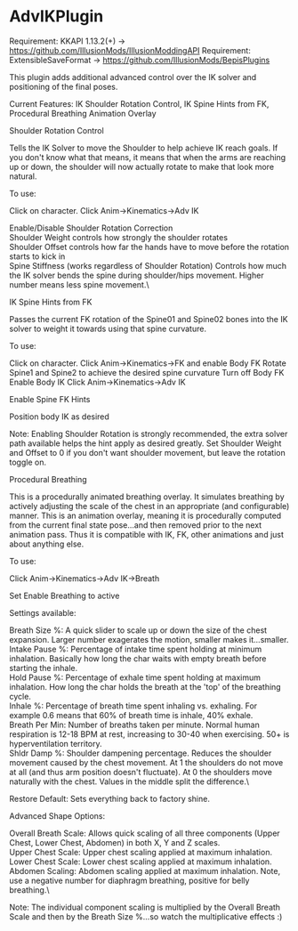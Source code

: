 # AdvIKPlugin

Requirement: KKAPI 1.13.2(+) -> https://github.com/IllusionMods/IllusionModdingAPI
Requirement: ExtensibleSaveFormat -> https://github.com/IllusionMods/BepisPlugins

This plugin adds additional advanced control over the IK solver and positioning of the final poses.

Current Features: IK Shoulder Rotation Control, IK Spine Hints from FK, Procedural Breathing Animation Overlay

Shoulder Rotation Control

Tells the IK Solver to move the Shoulder to help achieve IK reach goals. If you don't know what that means, it means that when the arms are reaching up or down, the shoulder will now actually rotate to make that look more natural.

To use:

Click on character.
Click Anim->Kinematics->Adv IK

Enable/Disable Shoulder Rotation Correction\
Shoulder Weight controls how strongly the shoulder rotates\
Shoulder Offset controls how far the hands have to move before the rotation starts to kick in\
Spine Stiffness (works regardless of Shoulder Rotation) Controls how much the IK solver bends the spine during shoulder/hips movement. Higher number means less spine movement.\

IK Spine Hints from FK

Passes the current FK rotation of the Spine01 and Spine02 bones into the IK solver to weight it towards using that spine curvature.

To use:

Click on character.
Click Anim->Kinematics->FK and enable Body FK
Rotate Spine1 and Spine2 to achieve the desired spine curvature
Turn off Body FK
Enable Body IK
Click Anim->Kinematics->Adv IK

Enable Spine FK Hints

Position body IK as desired

Note: Enabling Shoulder Rotation is strongly recommended, the extra solver path available helps the hint apply as desired greatly. Set Shoulder Weight and Offset to 0 if you don't want shoulder movement, but leave the rotation toggle on.

Procedural Breathing

This is a procedurally animated breathing overlay. It simulates breathing by actively adjusting the scale of the chest in an appropriate (and configurable) manner. This is an animation overlay, meaning it is procedurally computed from the current final state pose...and then removed prior to the next animation pass. Thus it is compatible with IK, FK, other animations and just about anything else.

To use:

Click Anim->Kinematics->Adv IK->Breath

Set Enable Breathing to active

Settings available:

Breath Size %: A quick slider to scale up or down the size of the chest expansion. Larger number exagerates the motion, smaller makes it...smaller.\
Intake Pause %: Percentage of intake time spent holding at minimum inhalation. Basically how long the char waits with empty breath before starting the inhale.\
Hold Pause %: Percentage of exhale time spent holding at maximum inhalation. How long the char holds the breath at the 'top' of the breathing cycle.\
Inhale %: Percentage of breath time spent inhaling vs. exhaling. For example 0.6 means that 60% of breath time is inhale, 40% exhale.\
Breath Per Min: Number of breaths taken per minute. Normal human respiration is 12-18 BPM at rest, increasing to 30-40 when exercising. 50+ is hyperventilation territory.\
Shldr Damp %: Shoulder dampening percentage. Reduces the shoulder movement caused by the chest movement. At 1 the shoulders do not move at all (and thus arm position doesn't fluctuate). At 0 the shoulders move naturally with the chest. Values in the middle split the difference.\

Restore Default: Sets everything back to factory shine.

Advanced Shape Options:

Overall Breath Scale:  Allows quick scaling of all three components (Upper Chest, Lower Chest, Abdomen) in both X, Y and Z scales.\
Upper Chest Scale: Upper chest scaling applied at maximum inhalation.\
Lower Chest Scale: Lower chest scaling applied at maximum inhalation.\
Abdomen Scaling: Abdomen scaling applied at maximum inhalation. Note, use a negative number for diaphragm breathing, positive for belly breathing.\

Note: The individual component scaling is multiplied by the Overall Breath Scale and then by the Breath Size %...so watch the multiplicative effects :)
